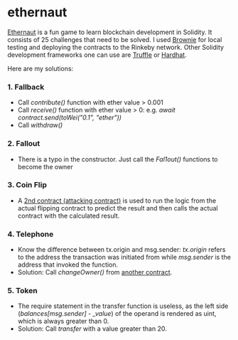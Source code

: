 # ethernaut
[Ethernaut](https://ethernaut.openzeppelin.com/) is a fun game to learn blockchain development in Solidity. It consists of 25 challenges that need to be solved. I used [Brownie](https://eth-brownie.readthedocs.io/en/stable/) for local testing and deploying the contracts to the Rinkeby network. Other Solidity development frameworks one can use are [Truffle](https://trufflesuite.com/) or [Hardhat](https://hardhat.org/). 

Here are my solutions:
### 1. Fallback
- Call *contribute()* function with ether value > 0.001
- Call *receive()* function with ether value > 0: e.g. *await contract.send(toWei("0.1", "ether"))*
- Call *withdraw()*
### 2. Fallout
- There is a typo in the constructor. Just call the *Fal1out()* functions to become the owner
### 3. Coin Flip
- A [2nd contract (attacking contract)](solutions/contracts/CoinFlipAttack.sol) is used to run the logic from the actual flipping contract to predict the result and then calls the actual contract with the calculated result. 
### 4. Telephone
- Know the difference between tx.origin and msg.sender: *tx.origin* refers to the address the transaction was initiated from while *msg.sender* is the address that invoked the function. 
- Solution: Call *changeOwner()* from [another contract](solutions/contracts/TelephoneAttack.sol).
### 5. Token
- The require statement in the transfer function is useless, as the left side (*balances[msg.sender] - _value*) of the operand is rendered as uint, which is always greater than 0.
- Solution: Call *transfer* with a value greater than 20.